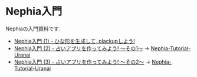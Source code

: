 # Nephia入門

Nephiaの入門資料です.

- [Nephia入門 (1) - ひな形を生成して, plackupしよう!](01.md)
- [Nephia入門 (2) - 占いアプリを作ってみよう! 〜その1〜](02.md) -> [Nephia-Tutorial-Uranai](https://github.com/nephia/Nephia-Tutorial-Uranai)
- [Nephia入門 (3) - 占いアプリを作ってみよう! 〜その2〜](03.md) -> [Nephia-Tutorial-Uranai](https://github.com/nephia/Nephia-Tutorial-Uranai)

